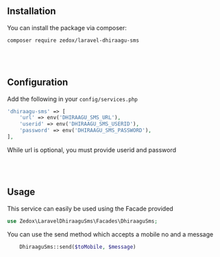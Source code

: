 ## Installation

You can install the package via composer:

```bash
composer require zedox/laravel-dhiraagu-sms
```
<br />
<br />

## Configuration

Add the following in your `config/services.php`

```php
'dhiraagu-sms' => [
    'url' => env('DHIRAAGU_SMS_URL'),
    'userid' => env('DHIRAAGU_SMS_USERID'),
    'password' => env('DHIRAAGU_SMS_PASSWORD'),
],
```
While url is optional, you must provide userid and password

<br />
<br />

## Usage

This service can easily be used using the Facade provided
```php
use Zedox\LaravelDhiraaguSms\Facades\DhiraaguSms;
```

You can use the send method which accepts a mobile no and a message
```php
    DhiraaguSms::send($toMobile, $message)
```
